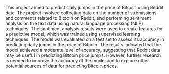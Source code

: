 This project aimed to predict daily jumps in the price of Bitcoin using Reddit data. The project involved collecting data on the number of submissions and comments related to Bitcoin on Reddit, and performing sentiment analysis on the text data using natural language processing (NLP) techniques. The sentiment analysis results were used to create features for a predictive model, which was trained using supervised learning techniques. The model was evaluated on a test set to assess its accuracy in predicting daily jumps in the price of Bitcoin. The results indicated that the model achieved a moderate level of accuracy, suggesting that Reddit data may be useful in predicting Bitcoin price jumps. However, further research is needed to improve the accuracy of the model and to explore other potential sources of data for predicting Bitcoin prices.
